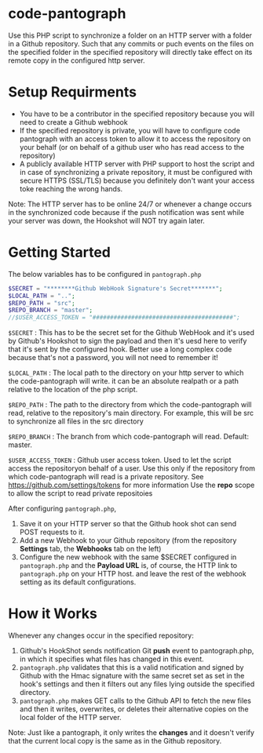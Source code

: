 # code-pantograph
Use this PHP script to synchronize a folder on an HTTP server with a folder in a Github repository. Such that any commits or puch events on the files on the specified folder in the specified repository will directly take effect on its remote copy in the configured http server.

# Setup Requirments
 * You have to be a contributor in the specified repository because you will need to create a Github webhook
 * If the specified repository is private, you will have to configure code pantograph with an access token to allow it to access the repository on your behalf (or on behalf of a github user who has read access to the repository)
 * A publicly available HTTP server with PHP support to host the script and in case of synchronizing a private repository, it must be configured with secure HTTPS (SSL/TLS) because you definitely don't want your access toke reaching the wrong hands.
 
Note: The HTTP server has to be online 24/7 or whenever a change occurs in the synchronized code because if the push notification was sent while your server was down, the Hookshot will NOT try again later.

# Getting Started

The below variables has to be configured in `pantograph.php`
```php
$SECRET = "********Github WebHook Signature's Secret*******";
$LOCAL_PATH = "..";
$REPO_PATH = "src";
$REPO_BRANCH = "master";
//$USER_ACCESS_TOKEN = "########################################";
```
`$SECRET` : This has to be the secret set for the Github WebHook and
            it's used by Github's Hookshot to sign the payload and then it's
            uesd here to verify that it's sent by the configured hook.
            Better use a long complex code because that's not a password, you 
            will not need to remember it!
        
`$LOCAL_PATH` : The local path to the directory on your http server to 
            which the code-pantograph will write. it can be an absolute realpath
            or a path relative to the location of the php script.
            
`$REPO_PATH` : The path to the directory from which the code-pantograph
            will read, relative to the repository's main directory. For example,
            this will be src to synchronize all files in the src directory 
            
`$REPO_BRANCH` : The branch from which code-pantograph will read. 
            Default: master.
            
`$USER_ACCESS_TOKEN` : Github user access token. Used to let the script
            access the repositoryon behalf of a user. Use this only if the 
            repository from which code-pantograph will read is a private repository.
            See https://github.com/settings/tokens for more information
            Use the **repo** scope to allow the script to read private repositoies
            
After configuring `pantograph.php`, 
1. Save it on your HTTP server so that the Github hook shot can send POST requests to it.
2. Add a new Webhook to your Github repository (from the repository **Settings** tab, the **Webhooks** tab on the left)
3. Configure the new webhook with the same $SECRET configured in `pantograph.php` and the **Payload URL** is, of course, the HTTP link to `pantograph.php` on your HTTP host. and leave the rest of the webhook setting as its default configurations.

# How it Works
Whenever any changes occur in the specified repository:
1. Github's HookShot sends notification Git **push** event to pantograph.php, in which it specifies what files has changed in this event. 
2. `pantograph.php` validates that this is a valid notification and signed by Github with the Hmac signature with the same secret set as set in the hook's settings and then it filters out any files lying outside the specified directory.
3. `pantograph.php` makes GET calls to the Github API to fetch the new files and then it writes, overwrites, or deletes their alternative copies on the local folder of the HTTP server.

Note: Just like a pantograph, it only writes the **changes** and it doesn't verify that the current local copy is the same as in the Github repository. 

